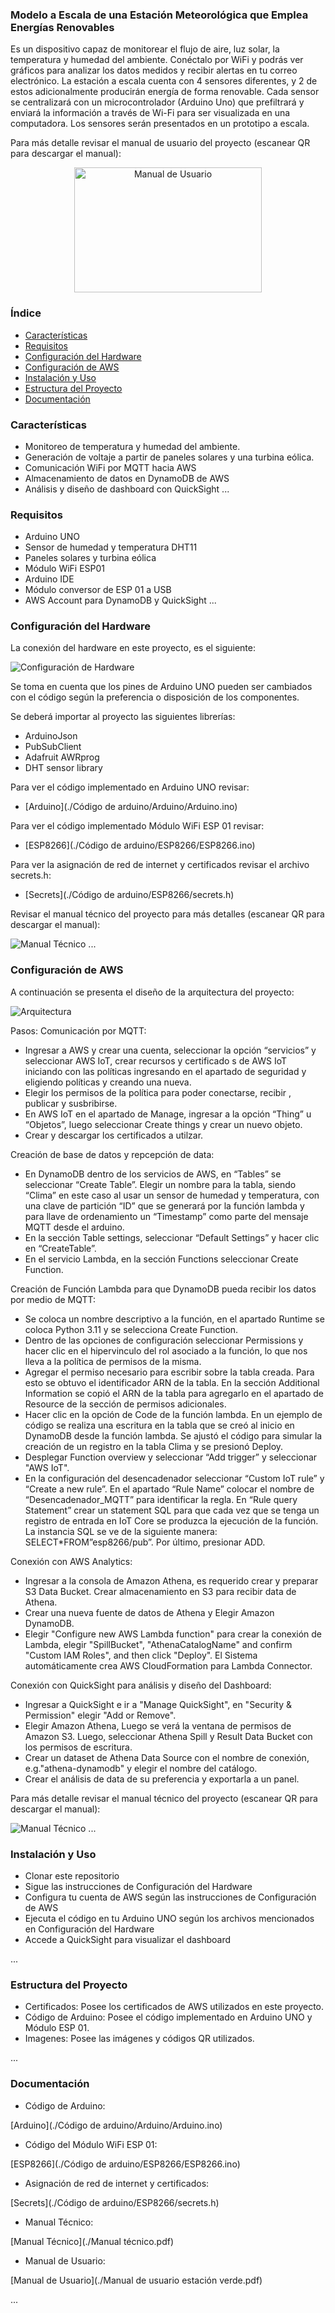 ### Modelo a Escala de una Estación Meteorológica que Emplea Energías Renovables

Es un dispositivo capaz de monitorear el flujo de aire, luz solar, la temperatura y humedad del ambiente. Conéctalo por WiFi y podrás ver gráficos para analizar los datos medidos y recibir alertas en tu correo electrónico.
La estación a escala cuenta con 4 sensores diferentes, y 2 de estos adicionalmente producirán energía de forma renovable. Cada sensor se centralizará con un microcontrolador (Arduino Uno) que prefiltrará y enviará la información a través de Wi-Fi para ser visualizada en una computadora. Los sensores serán presentados en un prototipo a escala.

Para más detalle revisar el manual de usuario del proyecto (escanear QR para descargar el manual):

<p align="center">
  <img src="./Imagenes/manual-de-usuario.png" alt="Manual de Usuario" width="300" height="200">
</p>

### Índice

- [Características](#características)
- [Requisitos](#requisitos)
- [Configuración del Hardware](#configuración-del-hardware)
- [Configuración de AWS](#configuración-de-aws)
- [Instalación y Uso](#instalación-y-uso)
- [Estructura del Proyecto](#estructura-del-proyecto)
- [Documentación](#documentación)

### Características

- Monitoreo de temperatura y humedad del ambiente.
- Generación de voltaje a partir de paneles solares y una turbina eólica.
- Comunicación WiFi por MQTT hacia AWS
- Almacenamiento de datos en DynamoDB de AWS
- Análisis y diseño de dashboard con QuickSight 
...

### Requisitos

- Arduino UNO
- Sensor de humedad y temperatura DHT11
- Paneles solares y turbina eólica
- Módulo WiFi ESP01
- Arduino IDE
- Módulo conversor de ESP 01 a USB
- AWS Account para DynamoDB y QuickSight
...

### Configuración del Hardware

La conexión del hardware en este proyecto, es el siguiente:

![Configuración de Hardware](./Imagenes/Hardware.png)

Se toma en cuenta que los pines de Arduino UNO pueden ser cambiados con el código según la preferencia o disposición de los componentes.

Se deberá importar al proyecto las siguientes librerías:
- ArduinoJson 
- PubSubClient 
- Adafruit AWRprog
- DHT sensor library

Para ver el código implementado en Arduino UNO revisar:

- [Arduino](./Código de arduino/Arduino/Arduino.ino)

Para ver el código implementado Módulo WiFi ESP 01 revisar:

- [ESP8266](./Código de arduino/ESP8266/ESP8266.ino)

Para ver la asignación de red de internet y certificados revisar el archivo secrets.h:

- [Secrets](./Código de arduino/ESP8266/secrets.h)

Revisar el manual técnico del proyecto para más detalles (escanear QR para descargar el manual):

![Manual Técnico](./Imagenes/manual-tecnico.png)
...

### Configuración de AWS

A continuación se presenta el diseño de la arquitectura del proyecto:

![Arquitectura](./Imagenes/Arquitectura.png)

Pasos:
Comunicación por MQTT:
- Ingresar a AWS y crear una cuenta, seleccionar la opción “servicios” y seleccionar AWS IoT, crear recursos y certificado s de AWS IoT iniciando con las políticas ingresando en el apartado de seguridad y eligiendo políticas y creando una nueva.
- Elegir los permisos de la política para poder conectarse, recibir , publicar y susbribirse.
- En AWS IoT en el apartado de Manage, ingresar a la opción “Thing” u “Objetos”, luego seleccionar Create things y crear un nuevo objeto.
- Crear y descargar los certificados a utilzar.

Creación de base de datos y repcepción de data:
- En DynamoDB dentro de los servicios de AWS, en “Tables” se seleccionar “Create Table”. Elegir un nombre para la tabla, siendo “Clima” en este caso al usar un sensor de humedad y temperatura, con una clave de partición “ID” que se generará por la función lambda y para llave de ordenamiento un “Timestamp” como parte del mensaje MQTT desde el arduino.
- En la sección Table settings, seleccionar “Default Settings” y hacer clic en “CreateTable”.
- En el servicio Lambda, en la sección Functions seleccionar Create Function.

Creación de Función Lambda para que DynamoDB pueda recibir los datos por medio de MQTT:
- Se coloca un nombre descriptivo a la función, en el apartado Runtime se coloca Python
3.11 y se selecciona Create Function.
- Dentro de las opciones de configuración seleccionar Permissions y hacer clic en el hipervinculo del rol asociado a la función, lo que nos lleva a la política de permisos de la misma.
- Agregar el permiso necesario para escribir sobre la tabla creada. Para esto se obtuvo el identificador ARN de la tabla. En la sección Additional Information se copió el ARN de la tabla para agregarlo en el apartado de Resource de la sección de permisos adicionales.
- Hacer clic en la opción de Code de la función lambda. En un ejemplo de código se realiza una escritura en la tabla que se creó al inicio en DynamoDB desde la función lambda. Se ajustó el código para simular la creación de un registro en la tabla Clima y se presionó Deploy.
- Desplegar Function overview y seleccionar “Add trigger” y seleccionar "AWS IoT".
- En la configuración del desencadenador seleccionar “Custom IoT rule” y “Create a new rule”. En el apartado “Rule Name” colocar el nombre de “Desencadenador_MQTT” para identificar la regla. En “Rule query Statement” crear un statement SQL para que cada vez que se tenga un registro de entrada en IoT Core se produzca la ejecución de la función. La instancia SQL se ve de la siguiente manera: SELECT*FROM”esp8266/pub”. Por último, presionar ADD.

Conexión con AWS Analytics:
- Ingresar a la consola de Amazon Athena, es requerido crear y preparar S3 Data Bucket. Crear almacenamiento en S3 para recibir data de Athena.
- Crear una nueva fuente de datos de Athena y Elegir Amazon DynamoDB.
- Elegir "Configure new AWS Lambda function" para crear la conexión de Lambda, elegir "SpillBucket", "AthenaCatalogName" and confirm "Custom IAM Roles", and then click "Deploy". El Sistema automáticamente crea AWS CloudFormation para Lambda Connector.

Conexión con QuickSight para análisis y diseño del Dashboard:
- Ingresar a QuickSight e ir a "Manage QuickSight", en "Security & Permission" elegir "Add or Remove".
- Elegir Amazon Athena, Luego se verá la ventana de permisos de Amazon S3. Luego, seleccionar Athena Spill y Result Data Bucket con los permisos de escritura.
- Crear un dataset de Athena Data Source con el nombre de conexión, e.g."athena-dynamodb" y elegir el nombre del catálogo.
- Crear el análisis de data de su preferencia y exportarla a un panel.

Para más detalle revisar el manual técnico del proyecto (escanear QR para descargar el manual):

![Manual Técnico](./Imagenes/manual-tecnico.png)
...

### Instalación y Uso
- Clonar este repositorio
- Sigue las instrucciones de Configuración del Hardware
- Configura tu cuenta de AWS según las instrucciones de Configuración de AWS
- Ejecuta el código en tu Arduino UNO según los archivos mencionados en Configuración del Hardware
- Accede a QuickSight para visualizar el dashboard

...

### Estructura del Proyecto

- Certificados: Posee los certificados de AWS utilizados en este proyecto.
- Código de Arduino: Posee el código implementado en Arduino UNO y Módulo ESP 01.
- Imagenes: Posee las imágenes y códigos QR utilizados.

...

### Documentación

- Código de Arduino: 

[Arduino](./Código de arduino/Arduino/Arduino.ino)

- Código del Módulo WiFi ESP 01:

[ESP8266](./Código de arduino/ESP8266/ESP8266.ino)

- Asignación de red de internet y certificados:

[Secrets](./Código de arduino/ESP8266/secrets.h)

- Manual Técnico:

[Manual Técnico](./Manual técnico.pdf)

- Manual de Usuario:

[Manual de Usuario](./Manual de usuario estación verde.pdf)

...

